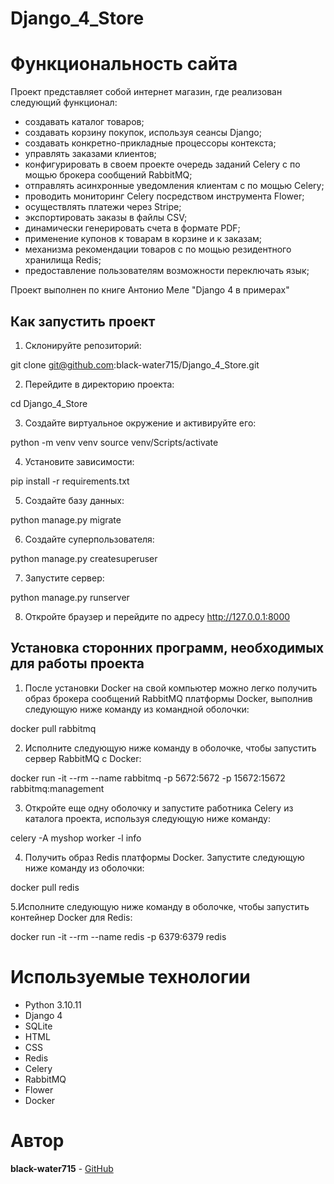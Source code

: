 # Django_4_Store
# Функциональность сайта 
Проект представляет собой интернет магазин, где реализован следующий функционал:
* создавать каталог товаров;
* создавать корзину покупок, используя сеансы Django;
* создавать конкретно-прикладные процессоры контекста;
* управлять заказами клиентов;
* конфигурировать в своем проекте очередь заданий Celery с по мощью брокера сообщений RabbitMQ;
* отправлять асинхронные уведомления клиентам с по мощью Celery;
* проводить мониторинг Celery посредством инструмента Flower;
* осуществлять платежи через Stripe;
* экспортировать заказы в файлы CSV;
* динамически генерировать счета в формате PDF;
* применение купонов к товарам в корзине и к заказам;
* механизма рекомендации товаров с по мощью резидентного хранилища Redis;
* предоставление пользователям возможности переключать язык;

Проект выполнен по книге Антонио Меле "Django 4 в примерах"

## Как запустить проект

1. Склонируйте репозиторий:

git clone git@github.com:black-water715/Django_4_Store.git

2. Перейдите в директорию проекта:

cd Django_4_Store

3. Создайте виртуальное окружение и активируйте его:

python -m venv venv
source venv/Scripts/activate

4. Установите зависимости:

pip install -r requirements.txt

5. Создайте базу данных:

python manage.py migrate

6. Создайте суперпользователя:

python manage.py createsuperuser

7. Запустите сервер:

python manage.py runserver

8. Откройте браузер и перейдите по адресу http://127.0.0.1:8000

## Установка сторонних программ, необходимых для работы проекта

1. После установки Docker на свой компьютер можно легко получить образ брокера сообщений RabbitMQ платформы Docker, выполнив следующую ниже команду из командной оболочки:

docker pull rabbitmq

2. Исполните следующую ниже команду в оболочке, чтобы запустить сервер RabbitMQ с Docker:

docker run -it --rm --name rabbitmq -p 5672:5672 -p 15672:15672 rabbitmq:management

3. Откройте еще одну оболочку и  запустите работника Celery из каталога 
проекта, используя следующую ниже команду:

celery -A myshop worker -l info


4. Получить образ Redis платформы Docker. Запустите следующую ниже команду из оболочки:

docker pull redis

5.Исполните следующую ниже команду в  оболочке, чтобы запустить контейнер Docker для Redis:

docker run -it --rm --name redis -p 6379:6379 redis

# Используемые технологии

* Python 3.10.11
* Django 4
* SQLite
* HTML 
* CSS
* Redis
* Celery
* RabbitMQ
* Flower
* Docker

# Автор
**black-water715** - [GitHub](https://github.com/black-water715)
